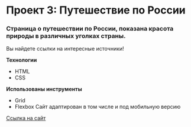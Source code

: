 # Проект 3: Путешествие по России

### Страница о путешествии по России, показана красота природы в различных уголках страны. 
Вы найдете ссылки на интересные источники!

**Технологии**
* HTML
* CSS

**Использованы инструменты**
* Grid
* Flexbox
Сайт адаптирован в том числе и под мобильную версию 

[Ссылка на сайт](https://mariaaddict.github.io/russian-travel/index.html)

